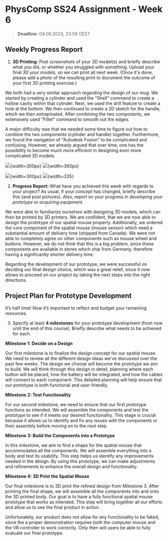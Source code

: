 # PhysComp SS24 Assignment - Week 6

> **Deadline:** 04.06.2024, 23:59 CEST

## Weekly Progress Report
1.	**3D Printing:** Post *screenshots* of your 3D model(s) and briefly describe what you did, or whether you struggled with something. Upload your final *3D your models*, so we can print all next week. (Once it's done, please add a *photo* of the resulting print to document the outcome of your first 3D printing exercise.)

We both had a very similar approach regarding the design of our mug. We started by creating a cylinder and used the "Shell" command to create a hollow cavity within that cylinder. Next, we used the drill feature to create a hole at the bottom. We then continued to create a 2D sketch for the handle, which we then extraploated. After combining the two components, we extensively used "Fillet" command to smooth out the edges. 

A major difficulty was that we needed some time to figure out how to combine the two components (cylinder and handle) together. Furthermore, we found the navigation of "Autodesk Fusion" to be complicated and confusing. However, we already argued that over time, one has the possibility to become much more efficient in designing even more complicated 3D models.

![](./Figures/CAD_SS01.png){width=300px}
![](./Figures/CAD_SS02.png){width=360px}

![](./Figures/CAD_SS03.png){width=300px}
![](./Figures/CAD_SS04.png){width=335}

2.	**Progress Report:** What have you achieved this week with regards to your project? As usual, if your *concept* has changed, briefly describe this (and post pictures). Also, report on your progress in *developing your prototype* or *acquiring equipment*.

We were able to familiarize ourselves with designing 3D models, which can then be printed by 3D printers. We are confident, that we are now able to design the prototype of our spatial mouse properly. Additionally, we ordered the core component of the spatial mouse (mouse sensor) which need a substantial amount of delivery time (shipped from Canada). We were not able to completely agree on other components such as mouse wheel and buttons. However, we do not think that this is a big problem, since these components are available in stores which ship from Germany, therefore having a significantly shorter delivery time.

Regarding the development of our prototype, we were successful on deciding our final design choice, which was a great relief, since it now allows to proceed on our project by taking the next steps into the right directions.


## Project Plan for Prototype Development
It’s half time! Now it’s important to reflect and budget your remaining resources.

3.	Specify at least **4 milestones** for your prototype development (from now until the end of this course). Briefly describe what needs to be achieved for each. 

**Milestone 1: Decide on a Design**

Our first milestone is to finalize the design concept for our spatial mouse. We need to review all the different design ideas we've discussed over the past few weeks. The design we choose will become the prototype we aim to build. We will think through this design in detail, planning where each button will be placed, how the battery will be integrated, and how the cables will connect to each component. This detailed planning will help ensure that our prototype is both functional and user-friendly.

**Milestone 2: Test Functionality**

For our second milestone, we need to ensure that our first prototype functions as intended. We will assemble the components and test the prototype to see if it meets our desired functionality. This stage is crucial because it allows us to identify and fix any issues with the components or their assembly before moving on to the next step.

**Milestone 3: Build the Components into a Prototype**

In this milestone, we aim to find a shape for the spatial mouse that accommodates all the components. We will assemble everything into a body and test its usability. This step helps us identify any improvements needed in the design. By using this prototype, we can make adjustments and refinements to enhance the overall design and functionality.

**Milestone 4: 3D Print the Spatial Mouse**

Our final milestone is to 3D print the refined design from Milestone 3. After printing the final shape, we will assemble all the components into and onto the 3D printed body. Our goal is to have a fully functional spatial mouse prototype that works as intended. This step will bring together all our efforts and allow us to see the final product in action.


Unfortunately, our product does not allow for any functionality to be faked, since the a proper demonstration requires both the computer mouse and the VR controller to work correctly. Only then will users be able to fully evaluate our final prototype.